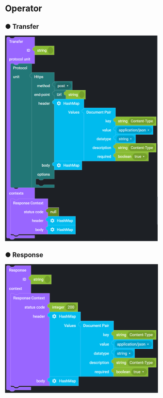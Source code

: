 # Operator

## ● Transfer

![](../../.gitbook/assets/image%20%28203%29.png)

## ● Response

![](../../.gitbook/assets/image%20%28186%29.png)

